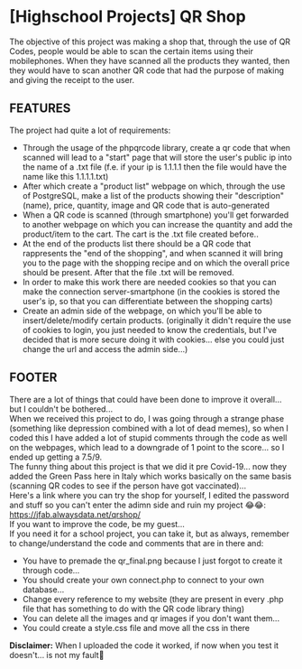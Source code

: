 # [Highschool Projects] QR Shop

The objective of this project was making a shop that, through the use of QR Codes, people would be able to scan the certain items using their mobilephones. When they have scanned all the products they wanted, then they would have to scan another QR code that had the purpose of making and giving the receipt to the user.  

## FEATURES
  The project had quite a lot of requirements:
  - Through the usage of the phpqrcode library, create a qr code that when scanned will lead to a "start" page that will store the user's public ip into the name of a .txt file (f.e. if your ip is 1.1.1.1 then the file would have the name like this 1.1.1.1.txt)
  - After which create a "product list" webpage on which, through the use of PostgreSQL, make a list of the products showing their "description" (name), price, quantity, image and QR code that is auto-generated
  - When a QR code is scanned (through smartphone) you'll get forwarded to another webpage on which you can increase the quantity and add the product/item to the cart. The cart is the .txt file created before..
  - At the end of the products list there should be a QR code that rappresents the "end of the shopping", and when scanned it will bring you to the page with the shopping recipe and on which the overall price should be present. After that the file .txt will be removed.
  - In order to make this work there are needed cookies so that you can make the connection server-smartphone (in the cookies is stored the user's ip, so that you can differentiate between the shopping carts)
  - Create an admin side of the webpage, on which you'll be able to insert/delete/modify certain products. (originally it didn't require the use of cookies to login, you just needed to know the credentials, but I've decided that is more secure doing it with cookies... else you could just change the url and access the admin side...)
  
## FOOTER
  
  There are a lot of things that could have been done to improve it overall... but I couldn't be bothered...  
  When we received this project to do, I was going through a strange phase (something like depression combined with a lot of dead memes), so when I coded this I have added a lot of stupid comments through the code as well on the webpages, which lead to a downgrade of 1 point to the score... so I ended up getting a 7.5/9.  
  The funny thing about this project is that we did it pre Covid-19... now they added the Green Pass here in Italy which works basically on the same basis (scanning QR codes to see if the person have got vaccinated)...  
  Here's a link where you can try the shop for yourself, I edited the password and stuff so you can't enter the adimn side and ruin my project 😂😂: https://jfab.alwaysdata.net/qrshop/  
  If you want to improve the code, be my guest...  
  If you need it for a school project, you can take it, but as always, remember to change/understand the code and comments that are in there and:
  - You have to premade the qr_final.png because I just forgot to create it through code... 
  - You should create your own connect.php to connect to your own database...
  - Change every reference to my website (they are present in every .php file that has something to do with the QR code library thing)
  - You can delete all the images and qr images if you don't want them...
  - You could create a style.css file and move all the css in there
    
      
  **Disclaimer:** When I uploaded the code it worked, if now when you test it doesn't... is not my fault👀
  


